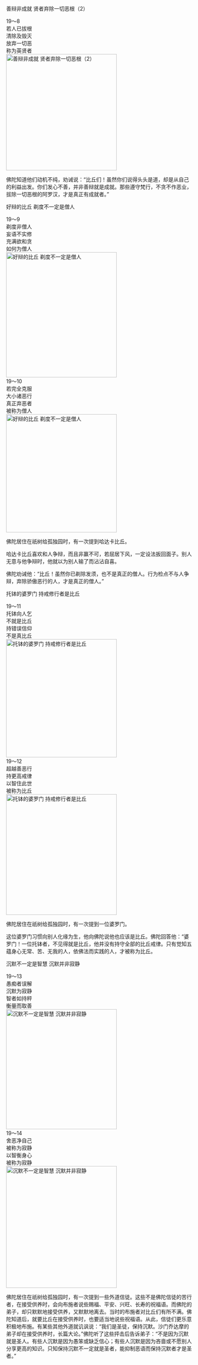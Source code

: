 善辩非成就 贤者弃除一切恶根（2）


<div class="e2">
<div>
19～8<br>
 若人已拔根<br>
 清除及毁灭 <br>
 放弃一切恶<br>
 称为英贤者
</div>
<img src="images/fjj-74-1.jpg" width="300" height="316" alt="善辩非成就 贤者弃除一切恶根（2）"/>
</div>

佛陀知道他们动机不纯，劝诫说：“比丘们！虽然你们说得头头是道，却是从自己的利益出发。你们发心不善，并非善辩就是成就。那些遵守梵行，不贪不作恶业，拔除一切恶根的阿罗汉，才是真正有成就者。”

好辩的比丘 剃度不一定是僧人


<div class="e2">
<div>
19～9<br>
 剃度非僧人<br>
 妄语不实修<br>
 充满欲和贪<br>
 如何为僧人
</div>
<img src="images/fjj-74-2.jpg" width="300" height="340" alt="好辩的比丘 剃度不一定是僧人"/>
</div>


<div class="e2">
<div>
19～10<br>
 若完全克服<br>
 大小诸恶行<br>
 真正弃恶者<br>
 被称为僧人
</div>
<img src="images/fjj-74-3.jpg" width="300" height="321" alt="好辩的比丘 剃度不一定是僧人"/>
</div>

佛陀居住在祇树给孤独园时，有一次提到哈达卡比丘。

哈达卡比丘喜欢和人争辩，而且非赢不可，若屈居下风，一定设法扳回面子。别人无意与他争辩时，他就以为别人输了而沾沾自喜。

佛陀劝诫他：“比丘！虽然你已剃除发须，也不是真正的僧人。行为检点不与人争辩，弃除骄傲恶行的人，才是真正的僧人。”

托钵的婆罗门 持戒修行者是比丘


<div class="e2">
<div>
19～11 <br>
 托钵向人乞<br>
 不就是比丘<br>
 持错误信仰<br>
 不是真比丘
</div>
<img src="images/fjj-74-4.jpg" width="300" height="321" alt="托钵的婆罗门 持戒修行者是比丘"/>
</div>


<div class="e2">
<div>
19～12<br>
 超越善恶行<br>
 持更高戒律<br>
 以智住此世<br>
 被称为比丘
</div>
<img src="images/fjj-74-5.jpg" width="300" height="328" alt="托钵的婆罗门 持戒修行者是比丘"/>
</div>

佛陀居住在祇树给孤独园时，有一次提到一位婆罗门。

这位婆罗门习惯向别人化缘为生，他向佛陀说他也应该是比丘。佛陀回答他：“婆罗门！一位托钵者，不见得就是比丘，他并没有持守全部的比丘戒律。只有觉知五蕴身心无常、苦、无我的人，依佛法而实践的人，才被称为比丘。

沉默不一定是智慧 沉默并非寂静


<div class="e2">
<div>
19～13<br>
 愚痴者误解<br>
 沉默为寂静<br>
 智者如持秤<br>
 衡量而取善
</div>
<img src="images/fjj-74-6.jpg" width="300" height="326" alt="沉默不一定是智慧 沉默并非寂静"/>
</div>


<div class="e2">
<div>
19～14<br>
 舍恶净自己<br>
 被称为寂静<br>
 以智衡身心<br>
 被称为寂静
</div>
<img src="images/fjj-74-7.jpg" width="300" height="331" alt="沉默不一定是智慧 沉默并非寂静"/>
</div>

佛陀居住在祇树给孤独园时，有一次提到一些外道信徒。这些不是佛陀信徒的苦行者，在接受供养时，会向布施者说些赐福、平安、兴旺、长寿的祝福语。而佛陀的弟子，却只默默地接受供养，又默默地离去。当时的布施者对比丘们有所不满。佛陀知道后，就要比丘在接受供养时，也要适当地说些祝福语。从此，信徒们更乐意积极地布施。有某些其他外道就讥讽说：“我们是圣徒，保持沉默。沙门乔达摩的弟子却在接受供养时，长篇大论。”佛陀听了这些抨击后告诉弟子：“不是因为沉默就是圣人。有些人沉默是因为愚笨或缺乏信心；有些人沉默是因为吝啬或不愿别人分享更高的知识。只知保持沉默不一定就是圣者，能抑制恶语而保持沉默者才是圣者。”
